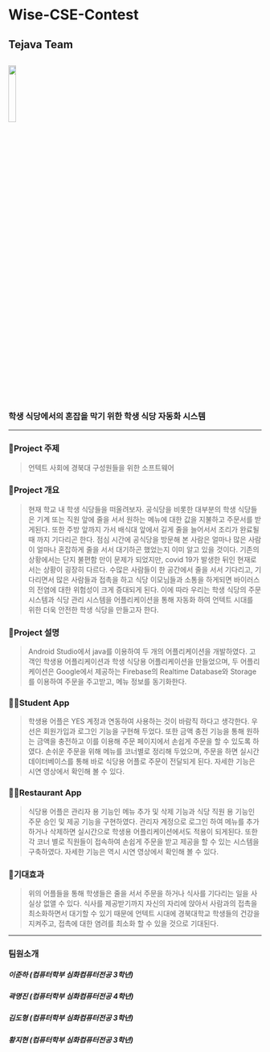 # Wise-CSE-Contest
## Tejava Team
## <img src="https://user-images.githubusercontent.com/51983113/99547215-a1ea9400-29fa-11eb-8915-43cc397a2269.PNG" width="17%">
### 학생 식당에서의 혼잡을 막기 위한 학생 식당 자동화 시스템
------------
### 🧩Project 주제
> 언텍트 사회에 경북대 구성원들을 위한 소프트웨어

### 🎈Project 개요
> 현재 학교 내 학생 식당들을 떠올려보자. 공식당을 비롯한 대부분의 학생 식당들은 기계 또는 직원 앞에 줄을 서서 원하는 메뉴에 대한 값을 지불하고 주문서를 받게된다. 또한 주방 앞까지 가서 배식대 앞에서 길게 줄을 늘어서서 조리가 완료될 때 까지 기다리곤 한다. 점심 시간에 공식당을 방문해 본 사람은 얼마나 많은 사람이 얼마나 혼잡하게 줄을 서서 대기하곤 했었는지 이미 알고 있을 것이다. 기존의 상황에서는 단지 불편함 만이 문제가 되었지만, covid 19가 발생한 뒤인 현재로서는 상황이 굉장히 다르다. 수많은 사람들이 한 공간에서 줄을 서서 기다리고, 기다리면서 많은 사람들과 접촉을 하고 식당 이모님들과 소통을 하게되면 바이러스의 전염에 대한 위험성이 크게 증대되게 된다. 이에 따라 우리는 학생 식당의 주문 시스템과 식당 관리 시스템을 어플리케이션을 통해 자동화 하여 언텍트 시대를 위한 더욱 안전한 학생 식당을 만들고자 한다. 

### 🌹Project 설명
> Android Studio에서 java를 이용하여 두 개의 어플리케이션을 개발하였다. 고객인 학생용 어플리케이션과 학생 식당용 어플리케이션을 만들었으며, 두 어플리케이션은 Google에서 제공하는 Firebase의 Realtime Database와 Storage를 이용하여 주문을 주고받고, 메뉴 정보를 동기화한다.

### 🙋‍♂️Student App
> 학생용 어플은 YES 계정과 연동하여 사용하는 것이 바람직 하다고 생각한다. 우선은 회원가입과 로그인 기능을 구현해 두었다. 또한 금액 충전 기능을 통해 원하는 금액을 충전하고 이를 이용해 주문 페이지에서 손쉽게 주문을 할 수 있도록 하였다. 손쉬운 주문을 위해 메뉴를 코너별로 정리해 두었으며, 주문을 하면 실시간 데이터베이스를 통해 바로 식당용 어플로 주문이 전달되게 된다. 자세한 기능은 시연 영상에서 확인해 볼 수 있다.

### 👨‍🍳Restaurant App
> 식당용 어플은 관리자 용 기능인 메뉴 추가 및 삭제 기능과 식당 직원 용 기능인 주문 승인 및 제공 기능을 구현하였다. 관리자 계정으로 로그인 하여 메뉴를 추가하거나 삭제하면 실시간으로 학생용 어플리케이션에서도 적용이 되게된다. 또한 각 코너 별로 직원들이 접속하여 손쉽게 주문을 받고 제공을 할 수 있는 시스템을 구축하였다. 자세한 기능은 역시 시연 영상에서 확인해 볼 수 있다.

### 🎁기대효과 
> 위의 어플들을 통해 학생들은 줄을 서서 주문을 하거나 식사를 기다리는 일을 사실상 없앨 수 있다. 식사를 제공받기까지 자신의 자리에 앉아서 사람과의 접촉을 최소화하면서 대기할 수 있기 때문에 언텍트 시대에 경북대학교 학생들의 건강을 지켜주고, 접촉에 대한 염려를 최소화 할 수 있을 것으로 기대된다.
------------
### 팀원소개
##### 이준하 (컴퓨터학부 심화컴퓨터전공 3학년)
##### 곽명진 (컴퓨터학부 심화컴퓨터전공 4학년)
##### 김도형 (컴퓨터학부 심화컴퓨터전공 3학년)
##### 황지현 (컴퓨터학부 심화컴퓨터전공 3학년)
